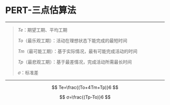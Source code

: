 # PERT-三点估算法

---

> $Te$：期望工期、平均工期
> 
> $To$（最乐观工期）：活动在理想状态下能完成的最短时间
> 
> $Tm$（最可能工期）：基于实际情况，最有可能完成活动的时间
> 
> $Tp$（最悲观工期）：基于最差情况，完成活动所需最长时间
> 
> $σ$：标准差

---

$$
Te=\frac{(To+4Tm+Tp)}6
$$

$$
σ=\frac{(Tp-To)}6
$$
